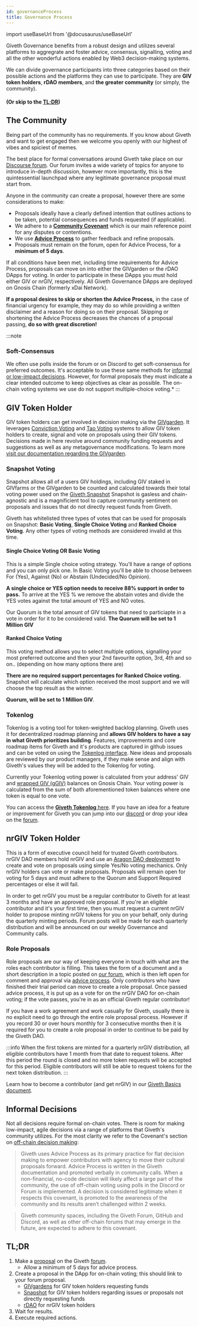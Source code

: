 ```yaml
---
id: governanceProcess
title: Governance Process
---
```

import useBaseUrl from '@docusaurus/useBaseUrl'


Giveth Governance benefits from a robust design and utilizes several platforms to aggregrate and foster advice, consensus, signalling, voting and all the other wonderful actions enabled by Web3 decision-making systems.

We can divide governance participants into three categories based on their possible actions and the platforms they can use to participate. They are **GIV token holders**, **rDAO members**, and **the greater community** (or simply, the community).


#### (Or skip to the <a href="#TLDR">**TL;DR**</a>)


## The Community
Being part of the community has no requirements. If you know about Giveth and want to get engaged then we welcome you openly with our highest of vibes and spiciest of memes.

The best place for formal conversations around Giveth take place on our [Discourse forum](https://forum.giveth.io/). Our forum invites a wide variety of topics for anyone to introduce in-depth discussion, however more importantly, this is the quintessential launchpad where any legitimate governance proposal must start from.

Anyone in the community can create a proposal, however there are some considerations to make:
- <span id="proposal">Proposals</span> ideally have a clearly defined intention that outlines actions to be taken, potential consequences and funds requested (if applicable).
-  We adhere to a [**Community Covenant**](https://docs.giveth.io/whatisgiveth/covenant) which is our main reference point for any disputes or contentions.
-  We use [**Advice Process**](https://docs.giveth.io/whatisgiveth/adviceProcess/) to gather feedback and refine proposals.
- Proposals must remain on the forum, open for Advice Process, for a **minimum of 5 days**.

If all conditions have been met, including time requirements for Advice Process, proposals can move on into either the GIVgarden or the rDAO DApps for voting.  In order to participate in these DApps you must hold either GIV or nrGIV, respectively. All Giveth Governance DApps are deployed on Gnosis Chain (formerly xDai Network).

**If a proposal desires to skip or shorten the Advice Process,** in the case of financial urgency for example, they may do so while providing a written disclaimer and a reason for doing so on their proposal. Skipping or shortening the Advice Process decreases the chances of a proposal passing, **do so with great discretion!**

:::note
### Soft-Consensus
 We often use polls inside the forum or on Discord to get soft-consensus for preferred outcomes. It's acceptable to use these same methods for [informal or low-impact decisions](#informal-decisions). However, for formal proposals they must indicate a clear intended outcome to keep objectives as clear as possible. The on-chain voting systems we use do not support multiple-choice voting.*
:::

## GIV Token Holder

GIV token holders can get involved in decision making via the <a href="https://gardens.1hive.org/#/xdai/garden/0xb25f0ee2d26461e2b5b3d3ddafe197a0da677b98" target="_blank">GIVgarden</a>. It leverages [Conviction Voting](https://forum.giveth.io/t/conviction-voting/154) and [Tao Voting](https://forum.giveth.io/t/tao-voting-explained/155) systems to allow GIV token holders to create, signal and vote on proposals using their GIV tokens. Decisions made in here revolve around community funding requests and suggestions as well as any metagovernance modifications. To learn more [visit our documentation regarding the GIVgarden](../giveconomy/givgarden).

### Snapshot Voting
Snapshot allows all of a users GIV holdings, including GIV staked in GIVfarms or the GIVgarden to be counted and calculated towards their total voting power used on the [Giveth Snapshot](https://snapshot.org/#/giv.eth) Snapshot is gasless and chain-agnostic and is a magnificient tool to capture community sentiment on proposals and issues that do not directly request funds from Giveth.

Giveth has whitelisted three types of votes that can be used for proposals on Snapshot: **Basic Voting**, **Single Choice Voting** and **Ranked Choice Voting**. Any other types of voting methods are considered invalid at this time.

#### Single Choice Voting OR Basic Voting
This is a simple Single choice voting strategy. You'll have a range of options and you can only pick one. In Basic Voting you'll be able to choose between For (Yes), Against (No) or Abstain (Undecided/No Opinion).

**A single choice or YES option needs to receive 88% support in order to pass.** To arrive at the YES % we remove the abstain votes and divide the YES votes against the total amount of YES and NO votes. 

Our Quorum is the total amount of GIV tokens that need to particiapte in a vote in order for it to be considered valid. **The Quorum will be set to 1 Million GIV**

#### Ranked Choice Voting
This voting method allows you to select multiple options, signalling your most preferred outcome and then your 2nd favourite option, 3rd, 4th and so on.. (depending on how many options there are)

**There are no required support percentages for Ranked Choice voting.** Snapshot will calculate which option received the most support and we will choose the top result as the winner. 

**Quorum, will be set to 1 Million GIV**.

### Tokenlog 
Tokenlog is a voting tool for token-weighted backlog planning. Giveth uses it for decentralized roadmap planning and **allows GIV holders to have a say in what Giveth prioritizes building**. Features, improvements and core roadmap items for Giveth and it's products are captured in github issues and can be voted on using the [Tokenlog interface](https://tokenlog.generalmagic.io/Giveth/Roadmap). New ideas and proposals are reviewed by our product managers, if they make sense and align with Giveth's values they will be added to the Tokenlog for voting. 

Currently your Tokenlog voting power is calculated from your address' GIV and [wrapped GIV (gGIV)](../giveconomy/GIVgarden#wrapping-giv--earning-rewards) balances on Gnosis Chain. Your voting power is calculated from the sum of both aforementioned token balances where one token is equal to one vote.

You can access the [**Giveth Tokenlog** here](https://tokenlog.generalmagic.io/Giveth/Roadmap). If you have an idea for a feature or improvement for Giveth you can jump into our [discord](https://discord.giveth.io) or drop your idea on the [forum](https://forum.giveth.io/).

## nrGIV Token Holder

This is a form of executive council held for trusted Giveth contributors. nrGIV DAO members hold nrGIV and use an [Aragon DAO deployment](https://aragon.1hive.org/#/nrgiv/) to create and vote on proposals using simple Yes/No voting mechanics. Only nrGIV holders can vote or make proposals. Proposals will remain open for voting for 5 days and must adhere to the Quorum and Support Required percentages or else it will fail.

 In order to get nrGIV you must be a regular contributor to Giveth for at least 3 months and have an approved role proposal. If you're an eligible contributor and it's your first time, then you must request a current nrGIV holder to propose minting nrGIV tokens for you on your behalf, only during the quarterly minting periods. Forum posts will be made for each quarterly distribution and will be announced on our weekly Governance and Community calls.

### Role Proposals 

Role proposals are our way of keeping everyone in touch with what are the roles each contributor is filling. This takes the form of a document and a short description in a topic posted on [our forum](https://forum.giveth.io), which is then left open for comment and approval via [advice process](./adviceProcess.md). Only contributors who have finished their trial period can move to create a role proposal. Once passed advice process, it is put up as a vote for on the nrGIV DAO for on-chain voting; if the vote passes, you're in as an official Giveth regular contributor!

If you have a work agreement and work casually for Giveth, usually there is no explicit need to go through the entire role proposal process. However if you record 30 or over hours monthly for 3 consecutive months then it is required for you to create a role proposal in order to continue to be paid by the Giveth DAO.


:::info
When the first tokens are minted for a quarterly nrGIV distribution, all eligible contributors have 1 month from that date to request tokens. After this period the round is closed and no more token requests will be accepted for this period. Eligible contributors will still be able to request tokens for the next token distribution.
:::

Learn how to become a contributor (and get nrGIV) in our [Giveth Basics document](https://www.notion.so/giveth/Giveth-Basics-bff76dceaec64839b73aa89ba2fb8be4).  
## Informal Decisions
Not all decisions require formal on-chain votes. There is room for making low-impact, agile decisions via a range of platforms that Giveth's community utilizes. For the most clarity we refer to the Covenant's section on [off-chain decision making](./whatisgiveth/covenant/#off-chain):

> Giveth uses Advice Process as its primary practice for flat decision making to empower contributors with agency to move their cultural proposals forward. Advice Process is written in the Giveth documentation and promoted verbally in community calls. When a non-financial, no-code decision will likely affect a large part of the community, the use of off-chain voting using polls in the Discord or Forum is implemented. A decision is considered legitimate when it respects this covenant, is promoted to the awareness of the community and its results aren’t challenged within 2 weeks.  

> Giveth community spaces, including the Giveth Forum, GitHub and Discord, as well as other off-chain forums that may emerge in the future, are expected to adhere to this covenant.

<h2 id="TLDR">TL;DR</h2>

1. Make a <a href="#proposal">proposal</a> on the Giveth <a href="https://forum.giveth.io" target="_blank">forum</a>.
    - Allow a minimum of 5 days for advice process.
2. Create a proposal in the DApp for on-chain voting; this should link to your forum proposal.
    - [GIVgardens](https://gardens.1hive.org/#/xdai/garden/0xb25f0ee2d26461e2b5b3d3ddafe197a0da677b98) for GIV token holders requesting funds
    - [Snapshot](https://snapshot.org/#/giv.eth) for GIV token holders regarding issues or proposals not directly requesting funds
    - [rDAO](https://aragon.1hive.org/#/nrgiv/) for nrGIV token holders
3. Wait for results.
4. Execute required actions.

